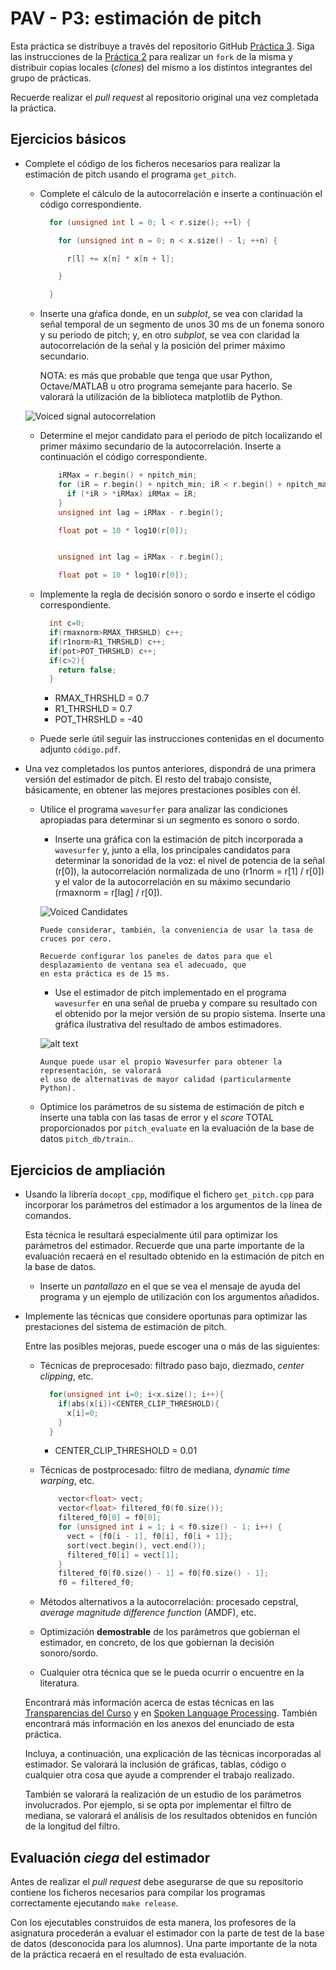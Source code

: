 PAV - P3: estimación de pitch
=============================

Esta práctica se distribuye a través del repositorio GitHub [Práctica 3](https://github.com/albino-pav/P3).
Siga las instrucciones de la [Práctica 2](https://github.com/albino-pav/P2) para realizar un `fork` de la
misma y distribuir copias locales (*clones*) del mismo a los distintos integrantes del grupo de prácticas.

Recuerde realizar el *pull request* al repositorio original una vez completada la práctica.

Ejercicios básicos
------------------

- Complete el código de los ficheros necesarios para realizar la estimación de pitch usando el programa
  `get_pitch`.

   * Complete el cálculo de la autocorrelación e inserte a continuación el código correspondiente.
      ```cpp
        for (unsigned int l = 0; l < r.size(); ++l) {

          for (unsigned int n = 0; n < x.size() - l; ++n) {

            r[l] += x[n] * x[n + l];

          }

        }
      ```  
    
   * Inserte una gŕafica donde, en un *subplot*, se vea con claridad la señal temporal de un segmento de
     unos 30 ms de un fonema sonoro y su periodo de pitch; y, en otro *subplot*, se vea con claridad la
	 autocorrelación de la señal y la posición del primer máximo secundario.

	 NOTA: es más que probable que tenga que usar Python, Octave/MATLAB u otro programa semejante para
	 hacerlo. Se valorará la utilización de la biblioteca matplotlib de Python.
   
   ![Voiced signal autocorrelation](img/autocorrelation.png)

   * Determine el mejor candidato para el periodo de pitch localizando el primer máximo secundario de la
     autocorrelación. Inserte a continuación el código correspondiente.

      ```cpp
          iRMax = r.begin() + npitch_min;
          for (iR = r.begin() + npitch_min; iR < r.begin() + npitch_max; iR++) {
            if (*iR > *iRMax) iRMax = iR;
          }
          unsigned int lag = iRMax - r.begin();

          float pot = 10 * log10(r[0]);


          unsigned int lag = iRMax - r.begin();

          float pot = 10 * log10(r[0]);
      ```

   * Implemente la regla de decisión sonoro o sordo e inserte el código correspondiente.
      ```cpp
        int c=0;
        if(rmaxnorm>RMAX_THRSHLD) c++;
        if(r1norm>R1_THRSHLD) c++;
        if(pot>POT_THRSHLD) c++;
        if(c>2){
          return false;   
        }
      ```
      - RMAX_THRSHLD = 0.7
      - R1_THRSHLD = 0.7
      - POT_THRSHLD = -40

   * Puede serle útil seguir las instrucciones contenidas en el documento adjunto `código.pdf`.

- Una vez completados los puntos anteriores, dispondrá de una primera versión del estimador de pitch. El 
  resto del trabajo consiste, básicamente, en obtener las mejores prestaciones posibles con él.

  * Utilice el programa `wavesurfer` para analizar las condiciones apropiadas para determinar si un
    segmento es sonoro o sordo. 
	
	  - Inserte una gráfica con la estimación de pitch incorporada a `wavesurfer` y, junto a ella, los 
	    principales candidatos para determinar la sonoridad de la voz: el nivel de potencia de la señal
		(r[0]), la autocorrelación normalizada de uno (r1norm = r[1] / r[0]) y el valor de la
		autocorrelación en su máximo secundario (rmaxnorm = r[lag] / r[0]).

    ![Voiced Candidates](img/voicede_candidates.png)

		Puede considerar, también, la conveniencia de usar la tasa de cruces por cero.

	    Recuerde configurar los paneles de datos para que el desplazamiento de ventana sea el adecuado, que
		en esta práctica es de 15 ms.

      - Use el estimador de pitch implementado en el programa `wavesurfer` en una señal de prueba y compare
	    su resultado con el obtenido por la mejor versión de su propio sistema.  Inserte una gráfica
		ilustrativa del resultado de ambos estimadores.

    ![alt text](img/pitch_estimation.png)
     
		Aunque puede usar el propio Wavesurfer para obtener la representación, se valorará
	 	el uso de alternativas de mayor calidad (particularmente Python).
  
  * Optimice los parámetros de su sistema de estimación de pitch e inserte una tabla con las tasas de error
    y el *score* TOTAL proporcionados por `pitch_evaluate` en la evaluación de la base de datos 
	`pitch_db/train`..

Ejercicios de ampliación
------------------------

- Usando la librería `docopt_cpp`, modifique el fichero `get_pitch.cpp` para incorporar los parámetros del
  estimador a los argumentos de la línea de comandos.
  
  Esta técnica le resultará especialmente útil para optimizar los parámetros del estimador. Recuerde que
  una parte importante de la evaluación recaerá en el resultado obtenido en la estimación de pitch en la
  base de datos.

  * Inserte un *pantallazo* en el que se vea el mensaje de ayuda del programa y un ejemplo de utilización
    con los argumentos añadidos.

- Implemente las técnicas que considere oportunas para optimizar las prestaciones del sistema de estimación
  de pitch.

  Entre las posibles mejoras, puede escoger una o más de las siguientes:

  * Técnicas de preprocesado: filtrado paso bajo, diezmado, *center clipping*, etc.
      ```cpp
        for(unsigned int i=0; i<x.size(); i++){
          if(abs(x[i])<CENTER_CLIP_THRESHOLD){
            x[i]=0;
          }
        }
      ```
      - CENTER_CLIP_THRESHOLD = 0.01

  * Técnicas de postprocesado: filtro de mediana, *dynamic time warping*, etc.
    ```cpp
        vector<float> vect;
        vector<float> filtered_f0(f0.size());
        filtered_f0[0] = f0[0];
        for (unsigned int i = 1; i < f0.size() - 1; i++) {
          vect = {f0[i - 1], f0[i], f0[i + 1]};
          sort(vect.begin(), vect.end());
          filtered_f0[i] = vect[1];
        }
        filtered_f0[f0.size() - 1] = f0[f0.size() - 1];
        f0 = filtered_f0;
      ```

  * Métodos alternativos a la autocorrelación: procesado cepstral, *average magnitude difference function*
    (AMDF), etc.
  * Optimización **demostrable** de los parámetros que gobiernan el estimador, en concreto, de los que
    gobiernan la decisión sonoro/sordo.
  * Cualquier otra técnica que se le pueda ocurrir o encuentre en la literatura.

  Encontrará más información acerca de estas técnicas en las [Transparencias del Curso](https://atenea.upc.edu/pluginfile.php/2908770/mod_resource/content/3/2b_PS%20Techniques.pdf)
  y en [Spoken Language Processing](https://discovery.upc.edu/iii/encore/record/C__Rb1233593?lang=cat).
  También encontrará más información en los anexos del enunciado de esta práctica.

  Incluya, a continuación, una explicación de las técnicas incorporadas al estimador. Se valorará la
  inclusión de gráficas, tablas, código o cualquier otra cosa que ayude a comprender el trabajo realizado.

  También se valorará la realización de un estudio de los parámetros involucrados. Por ejemplo, si se opta
  por implementar el filtro de mediana, se valorará el análisis de los resultados obtenidos en función de
  la longitud del filtro.
   

Evaluación *ciega* del estimador
-------------------------------

Antes de realizar el *pull request* debe asegurarse de que su repositorio contiene los ficheros necesarios
para compilar los programas correctamente ejecutando `make release`.

Con los ejecutables construidos de esta manera, los profesores de la asignatura procederán a evaluar el
estimador con la parte de test de la base de datos (desconocida para los alumnos). Una parte importante de
la nota de la práctica recaerá en el resultado de esta evaluación.
